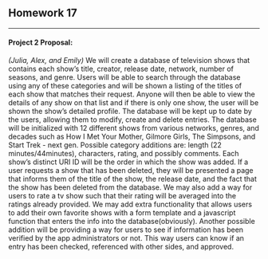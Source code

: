 ## Homework 17
***
#### Project 2 Proposal: 
_(Julia, Alex, and Emily)_
We will create a database of television shows that contains each show’s title, creator, release date, network, number of seasons, and genre.  Users will be able to search through the database using any of these categories and will be shown a listing of the titles of each show that matches their request.  Anyone will then be able to view the details of any show on that list and if there is only one show, the user will be shown the show’s detailed profile.  The database will be kept up to date by the users, allowing them to modify, create and delete entries.  The database will be initialized with 12 different shows from various networks, genres, and decades such as How I Met Your Mother, Gilmore Girls, The Simpsons, and Start Trek - next gen. Possible category additions are: length (22 minutes/44minutes), characters, rating, and possibly comments. Each show’s distinct URI ID will be the order in which the show was added.  If a user requests a show that has been deleted, they will be presented a page that informs them of the title of the show, the release date, and the fact that the show has been deleted from the database.  We may also add a way for users to rate a tv show such that their rating will be averaged into the ratings already provided.  We may add extra functionality that allows users to add their own favorite shows with a form template and a javascript function that enters the info into the database(obviously).  Another possible addition will be providing a way for users to see if information has been verified by the app administrators or not.  This way users can know if an entry has been checked, referenced with other sides, and approved.
